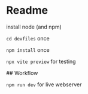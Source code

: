 # Readme

install node (and npm)

`cd devfiles` once

`npm install` once

`npx vite preview` for testing

## Workflow

`npm run dev` for live webserver